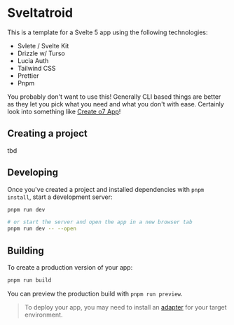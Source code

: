 # Sveltatroid

This is a template for a Svelte 5 app using the following technologies:

- Svlete / Svelte Kit
- Drizzle w/ Turso
- Lucia Auth
- Tailwind CSS
- Prettier
- Pnpm

You probably don't want to use this! Generally CLI based things are better as they let you pick what you need and what you don't with ease. Certainly look into something like [Create o7 App](https://github.com/ottomated/create-o7-app)!

## Creating a project

tbd

## Developing

Once you've created a project and installed dependencies with `pnpm install`, start a development server:

```bash
pnpm run dev

# or start the server and open the app in a new browser tab
pnpm run dev -- --open
```

## Building

To create a production version of your app:

```bash
pnpm run build
```

You can preview the production build with `pnpm run preview`.

> To deploy your app, you may need to install an [adapter](https://svelte.dev/docs/kit/adapters) for your target environment.
